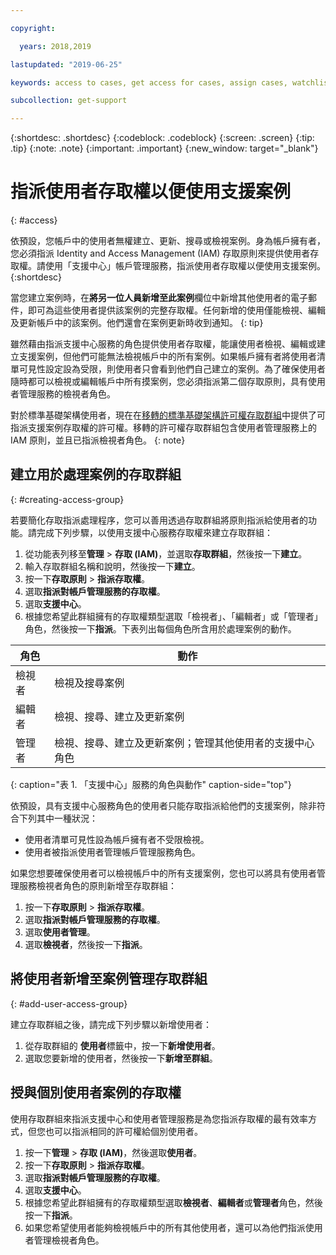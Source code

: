 ```yaml
---

copyright:

  years: 2018,2019

lastupdated: "2019-06-25"

keywords: access to cases, get access for cases, assign cases, watchlist

subcollection: get-support

---
```



{:shortdesc: .shortdesc}
{:codeblock: .codeblock}
{:screen: .screen}
{:tip: .tip}
{:note: .note}
{:important: .important}
{:new_window: target="_blank"}

# 指派使用者存取權以便使用支援案例
{: #access}

依預設，您帳戶中的使用者無權建立、更新、搜尋或檢視案例。身為帳戶擁有者，您必須指派 Identity and Access Management (IAM) 存取原則來提供使用者存取權。請使用「支援中心」帳戶管理服務，指派使用者存取權以便使用支援案例。
{:shortdesc}

當您建立案例時，在**將另一位人員新增至此案例**欄位中新增其他使用者的電子郵件，即可為這些使用者提供該案例的完整存取權。任何新增的使用僅能檢視、編輯及更新帳戶中的該案例。他們還會在案例更新時收到通知。
{: tip}

雖然藉由指派支援中心服務的角色提供使用者存取權，能讓使用者檢視、編輯或建立支援案例，但他們可能無法檢視帳戶中的所有案例。如果帳戶擁有者將使用者清單可見性設定設為受限，則使用者只會看到他們自己建立的案例。為了確保使用者隨時都可以檢視或編輯帳戶中所有摸案例，您必須指派第二個存取原則，具有使用者管理服務的檢視者角色。 

對於標準基礎架構使用者，現在在[移轉的標準基礎架構許可權存取群組](/docs/iam?topic=iam-infrapermission#predefined)中提供了可指派支援案例存取權的許可權。移轉的許可權存取群組包含使用者管理服務上的 IAM 原則，並且已指派檢視者角色。
{: note}

## 建立用於處理案例的存取群組
{: #creating-access-group}

若要簡化存取指派處理程序，您可以善用透過存取群組將原則指派給使用者的功能。請完成下列步驟，以使用支援中心服務存取權來建立存取群組：

1. 從功能表列移至**管理** &gt; **存取 (IAM)**，並選取**存取群組**，然後按一下**建立**。 
2. 輸入存取群組名稱和說明，然後按一下**建立**。 
3. 按一下**存取原則** > **指派存取權**。
4. 選取**指派對帳戶管理服務的存取權**。
5. 選取**支援中心**。
6. 根據您希望此群組擁有的存取權類型選取「檢視者」、「編輯者」或「管理者」角色，然後按一下**指派**。下表列出每個角色所含用於處理案例的動作。

|角色|動作| 
|--------|---------------|
|檢視者|檢視及搜尋案例|
|編輯者|檢視、搜尋、建立及更新案例|
|管理者| 檢視、搜尋、建立及更新案例；管理其他使用者的支援中心角色|
{: caption="表 1. 「支援中心」服務的角色與動作" caption-side="top"}

依預設，具有支援中心服務角色的使用者只能存取指派給他們的支援案例，除非符合下列其中一種狀況：

* 使用者清單可見性設為帳戶擁有者不受限檢視。
* 使用者被指派使用者管理帳戶管理服務角色。


如果您想要確保使用者可以檢視帳戶中的所有支援案例，您也可以將具有使用者管理服務檢視者角色的原則新增至存取群組：

1. 按一下**存取原則** > **指派存取權**。
2. 選取**指派對帳戶管理服務的存取權**。
3. 選取**使用者管理**。
4. 選取**檢視者**，然後按一下**指派**。


## 將使用者新增至案例管理存取群組
{: #add-user-access-group} 

建立存取群組之後，請完成下列步驟以新增使用者：

1. 從存取群組的 **使用者**標籤中，按一下**新增使用者**。
2. 選取您要新增的使用者，然後按一下**新增至群組**。

## 授與個別使用者案例的存取權 

使用存取群組來指派支援中心和使用者管理服務是為您指派存取權的最有效率方式，但您也可以指派相同的許可權給個別使用者。 

1. 按一下**管理** &gt; **存取 (IAM)**，然後選取**使用者**。 
2. 按一下**存取原則** > **指派存取權**。
3. 選取**指派對帳戶管理服務的存取權**。
4. 選取**支援中心**。
5. 根據您希望此群組擁有的存取權類型選取**檢視者**、**編輯者**或**管理者**角色，然後按一下**指派**。
6. 如果您希望使用者能夠檢視帳戶中的所有其他使用者，還可以為他們指派使用者管理檢視者角色。 

